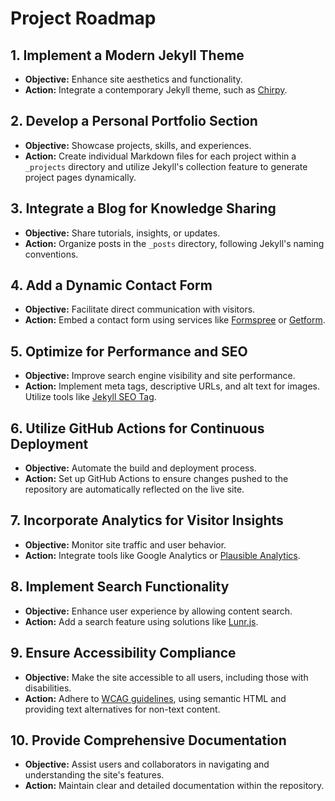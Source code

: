 # Project Roadmap

## 1. Implement a Modern Jekyll Theme
- **Objective:** Enhance site aesthetics and functionality.
- **Action:** Integrate a contemporary Jekyll theme, such as [Chirpy](https://github.com/cotes2020/jekyll-theme-chirpy).

## 2. Develop a Personal Portfolio Section
- **Objective:** Showcase projects, skills, and experiences.
- **Action:** Create individual Markdown files for each project within a `_projects` directory and utilize Jekyll's collection feature to generate project pages dynamically.

## 3. Integrate a Blog for Knowledge Sharing
- **Objective:** Share tutorials, insights, or updates.
- **Action:** Organize posts in the `_posts` directory, following Jekyll's naming conventions.

## 4. Add a Dynamic Contact Form
- **Objective:** Facilitate direct communication with visitors.
- **Action:** Embed a contact form using services like [Formspree](https://formspree.io/) or [Getform](https://getform.io/).

## 5. Optimize for Performance and SEO
- **Objective:** Improve search engine visibility and site performance.
- **Action:** Implement meta tags, descriptive URLs, and alt text for images. Utilize tools like [Jekyll SEO Tag](https://github.com/jekyll/jekyll-seo-tag).

## 6. Utilize GitHub Actions for Continuous Deployment
- **Objective:** Automate the build and deployment process.
- **Action:** Set up GitHub Actions to ensure changes pushed to the repository are automatically reflected on the live site.

## 7. Incorporate Analytics for Visitor Insights
- **Objective:** Monitor site traffic and user behavior.
- **Action:** Integrate tools like Google Analytics or [Plausible Analytics](https://plausible.io/).

## 8. Implement Search Functionality
- **Objective:** Enhance user experience by allowing content search.
- **Action:** Add a search feature using solutions like [Lunr.js](https://lunrjs.com/).

## 9. Ensure Accessibility Compliance
- **Objective:** Make the site accessible to all users, including those with disabilities.
- **Action:** Adhere to [WCAG guidelines](https://www.w3.org/WAI/standards-guidelines/wcag/), using semantic HTML and providing text alternatives for non-text content.

## 10. Provide Comprehensive Documentation
- **Objective:** Assist users and collaborators in navigating and understanding the site's features.
- **Action:** Maintain clear and detailed documentation within the repository.

